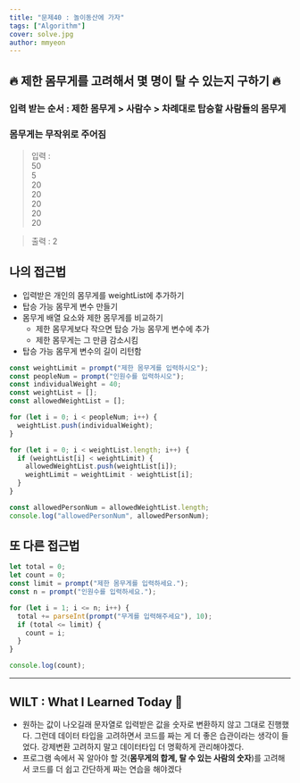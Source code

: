 ```yaml
---
title: "문제40 : 놀이동산에 가자"
tags: ["Algorithm"]
cover: solve.jpg
author: mmyeon
---
```


## 🔥 제한 몸무게를 고려해서 몇 명이 탈 수 있는지 구하기 🔥

### 입력 받는 순서 : 제한 몸무게 > 사람수 > 차례대로 탑승할 사람들의 몸무게<br>

### 몸무게는 무작위로 주어짐

> 입력 :</br>
> 50</br>
> 5</br>
> 20</br>
> 20</br>
> 20</br>
> 20</br>
> 20</br>

> 출력 : 2</br>

## 나의 접근법

- 입력받은 개인의 몸무게를 weightList에 추가하기
- 탑승 가능 몸무게 변수 만들기
- 몸무게 배열 요소와 제한 몸무게를 비교하기
  - 제한 몸무게보다 작으면 탑승 가능 몸무게 변수에 추가
  - 제한 몸무게는 그 만큼 감소시킴
- 탑승 가능 몸무게 변수의 길이 리턴함

```js
const weightLimit = prompt("제한 몸무게를 입력하시오");
const peopleNum = prompt("인원수를 입력하시오");
const individualWeight = 40;
const weightList = [];
const allowedWeightList = [];

for (let i = 0; i < peopleNum; i++) {
  weightList.push(individualWeight);
}

for (let i = 0; i < weightList.length; i++) {
  if (weightList[i] < weightLimit) {
    allowedWeightList.push(weightList[i]);
    weightLimit = weightLimit - weightList[i];
  }
}

const allowedPersonNum = allowedWeightList.length;
console.log("allowedPersonNum", allowedPersonNum);
```

## 또 다른 접근법

```js
let total = 0;
let count = 0;
const limit = prompt("제한 몸무게를 입력하세요.");
const n = prompt("인원수를 입력하세요.");

for (let i = 1; i <= n; i++) {
  total += parseInt(prompt("무게를 입력해주세요"), 10);
  if (total <= limit) {
    count = i;
  }
}

console.log(count);
```

---

## WILT : What I Learned Today 🤔

- 원하는 값이 나오길래 문자열로 입력받은 값을 숫자로 변환하지 않고 그대로 진행했다. 그런데 데이터 타입을 고려하면서 코드를 짜는 게 더 좋은 습관이라는 생각이 들었다. 강제변환 고려하지 말고 데이터타입 더 명확하게 관리해야겠다.
- 프로그램 속에서 꼭 알아야 할 것(**몸무게의 합계, 탈 수 있는 사람의 숫자**)를 고려해서 코드를 더 쉽고 간단하게 짜는 연습을 해야겠다

